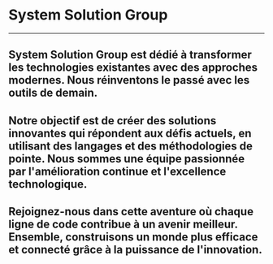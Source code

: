 <h1>System Solution Group</h1>

---
System Solution Group est dédié à transformer les technologies existantes avec des approches modernes. Nous réinventons le passé avec les outils de demain.
---
Notre objectif est de créer des solutions innovantes qui répondent aux défis actuels, en utilisant des langages et des méthodologies de pointe. Nous sommes une équipe passionnée par l'amélioration continue et l'excellence technologique.
---
Rejoignez-nous dans cette aventure où chaque ligne de code contribue à un avenir meilleur. Ensemble, construisons un monde plus efficace et connecté grâce à la puissance de l'innovation.
---
